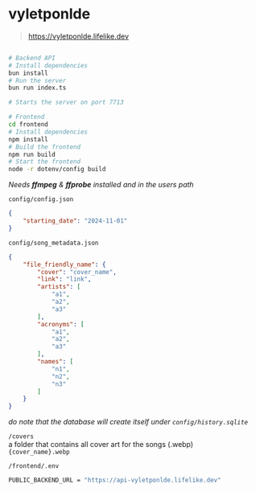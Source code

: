 # vyletponlde

> https://vyletponlde.lifelike.dev

```bash

# Backend API
# Install dependencies
bun install
# Run the server
bun run index.ts

# Starts the server on port 7713

# Frontend
cd frontend
# Install dependencies
npm install
# Build the frontend
npm run build
# Start the frontend
node -r dotenv/config build
```
*Needs **ffmpeg** & **ffprobe** installed and in the users path*

`config/config.json`
```json
{
    "starting_date": "2024-11-01"
}
```

`config/song_metadata.json`
```json
{
    "file_friendly_name": {
        "cover": "cover_name",
        "link": "link",
        "artists": [
            "a1",
            "a2",
            "a3"
        ],
        "acronyms": [
            "a1",
            "a2",
            "a3"
        ],
        "names": [
            "n1",
            "n2",
            "n3"
        ]
    }
}
```
*do note that the database will create itself under `config/history.sqlite`*  

`/covers`  
a folder that contains all cover art for the songs (.webp)  
`{cover_name}.webp`

`/frontend/.env`
```bash
PUBLIC_BACKEND_URL = "https://api-vyletponlde.lifelike.dev"
```